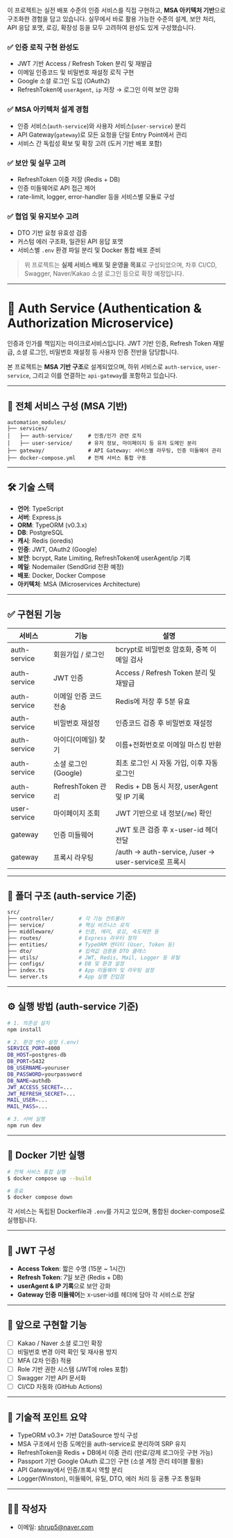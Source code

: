 이 프로젝트는 실전 배포 수준의 인증 서비스를 직접 구현하고, **MSA 아키텍처 기반**으로 구조화한 경험을 담고 있습니다. 실무에서 바로 활용 가능한 수준의 설계, 보안 처리, API 응답 포맷, 로깅, 확장성 등을 모두 고려하여 완성도 있게 구성했습니다.

### ✅ 인증 로직 구현 완성도
- JWT 기반 Access / Refresh Token 분리 및 재발급
- 이메일 인증코드 및 비밀번호 재설정 로직 구현
- Google 소셜 로그인 도입 (OAuth2)
- RefreshToken에 `userAgent`, `ip` 저장 → 로그인 이력 보안 강화

### ✅ MSA 아키텍처 설계 경험
- 인증 서비스(`auth-service`)와 사용자 서비스(`user-service`) 분리
- API Gateway(`gateway`)로 모든 요청을 단일 Entry Point에서 관리
- 서비스 간 독립성 확보 및 확장 고려 (도커 기반 배포 포함)

### ✅ 보안 및 실무 고려
- RefreshToken 이중 저장 (Redis + DB)
- 인증 미들웨어로 API 접근 제어
- rate-limit, logger, error-handler 등을 서비스별 모듈로 구성

### ✅ 협업 및 유지보수 고려
- DTO 기반 요청 유효성 검증
- 커스텀 에러 구조화, 일관된 API 응답 포맷
- 서비스별 `.env` 환경 파일 분리 및 Docker 통합 배포 준비

> 위 프로젝트는 **실제 서비스 배포 및 운영을 목표**로 구성되었으며, 차후 CI/CD, Swagger, Naver/Kakao 소셜 로그인 등으로 확장 예정입니다.

---

# 🔐 Auth Service (Authentication & Authorization Microservice)

인증과 인가를 책임지는 마이크로서비스입니다. JWT 기반 인증, Refresh Token 재발급, 소셜 로그인, 비밀번호 재설정 등 사용자 인증 전반을 담당합니다.

본 프로젝트는 **MSA 기반 구조**로 설계되었으며, 하위 서비스로 `auth-service`, `user-service`, 그리고 이를 연결하는 `api-gateway`를 포함하고 있습니다.

---

## 🧩 전체 서비스 구성 (MSA 기반)

```
automation_modules/
├── services/
│   ├── auth-service/     # 인증/인가 관련 로직
│   ├── user-service/     # 유저 정보, 마이페이지 등 유저 도메인 분리
├── gateway/              # API Gateway: 서비스별 라우팅, 인증 미들웨어 관리
├── docker-compose.yml    # 전체 서비스 통합 구동
```

---

## 🛠 기술 스택

- **언어**: TypeScript
- **서버**: Express.js
- **ORM**: TypeORM (v0.3.x)
- **DB**: PostgreSQL
- **캐시**: Redis (ioredis)
- **인증**: JWT, OAuth2 (Google)
- **보안**: bcrypt, Rate Limiting, RefreshToken에 userAgent/ip 기록
- **메일**: Nodemailer (SendGrid 전환 예정)
- **배포**: Docker, Docker Compose
- **아키텍처**: MSA (Microservices Architecture)

---

## ✅ 구현된 기능

| 서비스 | 기능 | 설명 |
|--------|------|------|
| auth-service | 회원가입 / 로그인 | bcrypt로 비밀번호 암호화, 중복 이메일 검사 |
| auth-service | JWT 인증 | Access / Refresh Token 분리 및 재발급 |
| auth-service | 이메일 인증 코드 전송 | Redis에 저장 후 5분 유효 |
| auth-service | 비밀번호 재설정 | 인증코드 검증 후 비밀번호 재설정 |
| auth-service | 아이디(이메일) 찾기 | 이름+전화번호로 이메일 마스킹 반환 |
| auth-service | 소셜 로그인 (Google) | 최초 로그인 시 자동 가입, 이후 자동 로그인 |
| auth-service | RefreshToken 관리 | Redis + DB 동시 저장, userAgent 및 IP 기록 |
| user-service | 마이페이지 조회 | JWT 기반으로 내 정보(`/me`) 확인 |
| gateway | 인증 미들웨어 | JWT 토큰 검증 후 x-user-id 헤더 전달 |
| gateway | 프록시 라우팅 | /auth → auth-service, /user → user-service로 프록시 |

---

## 📁 폴더 구조 (auth-service 기준)

```bash
src/
├── controller/        # 각 기능 컨트롤러
├── service/           # 핵심 비즈니스 로직
├── middleware/        # 인증, 에러, 로깅, 속도제한 등
├── routes/            # Express 라우터 정의
├── entities/          # TypeORM 엔티티 (User, Token 등)
├── dto/               # 입력값 검증용 DTO 클래스
├── utils/             # JWT, Redis, Mail, Logger 등 유틸
├── configs/           # DB 및 환경 설정
├── index.ts           # App 미들웨어 및 라우팅 설정
└── server.ts          # App 실행 진입점
```

---

## ⚙️ 실행 방법 (auth-service 기준)

```bash
# 1. 의존성 설치
npm install

# 2. 환경 변수 설정 (.env)
SERVICE_PORT=4000
DB_HOST=postgres-db
DB_PORT=5432
DB_USERNAME=youruser
DB_PASSWORD=yourpassword
DB_NAME=authdb
JWT_ACCESS_SECRET=...
JWT_REFRESH_SECRET=...
MAIL_USER=...
MAIL_PASS=...

# 3. 서버 실행
npm run dev
```

---

## 🐳 Docker 기반 실행

```bash
# 전체 서비스 통합 실행
$ docker compose up --build

# 종료
$ docker compose down
```

각 서비스는 독립된 Dockerfile과 `.env`를 가지고 있으며, 통합된 docker-compose로 실행됩니다.

---

## 🔐 JWT 구성

- **Access Token**: 짧은 수명 (15분 ~ 1시간)
- **Refresh Token**: 7일 보관 (Redis + DB)
- **userAgent & IP 기록**으로 보안 강화
- **Gateway 인증 미들웨어**는 x-user-id를 헤더에 담아 각 서비스로 전달

---

## 🔮 앞으로 구현할 기능

- [ ] Kakao / Naver 소셜 로그인 확장
- [ ] 비밀번호 변경 이력 확인 및 재사용 방지
- [ ] MFA (2차 인증) 적용
- [ ] Role 기반 권한 시스템 (JWT에 roles 포함)
- [ ] Swagger 기반 API 문서화
- [ ] CI/CD 자동화 (GitHub Actions)

---

## 📌 기술적 포인트 요약

- TypeORM v0.3+ 기반 DataSource 방식 구성
- MSA 구조에서 인증 도메인을 auth-service로 분리하여 SRP 유지
- RefreshToken을 Redis + DB에서 이중 관리 (만료/강제 로그아웃 구현 가능)
- Passport 기반 Google OAuth 로그인 구현 (소셜 계정 관리 테이블 활용)
- API Gateway에서 인증/프록시 역할 분리
- Logger(Winston), 미들웨어, 유틸, DTO, 에러 처리 등 공통 구조 통일화

---

## 🧑‍💻 작성자

- 이메일: shrup5@naver.com

